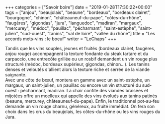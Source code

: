 +++
categories = ["Savoir boire"]
date = "2019-01-28T17:30:22+00:00"
tags = ["anjou", "beaujolais", "beaune", "bordeaux", "bordeaux clairet", "bourgogne", "chinon", "châteauneuf-du-pape", "côtes-du-rhône", "faugères", "gigondas", "jura", "languedoc", "madiran", "margaux", "mercurey", "médoc", "pauillac", "pécharmant", "saint-estèphe", "saint-julien", "sud-ouest", "tanins", "val de loire", "vallée du rhône"] 
title = "Les accords mets-vins : le boeuf"
writer = "LeChaps"
+++

Tandis que les vins souples, jeunes et fruités (bordeaux clairet, faugères, anjou rouge) accompagnent la texture fondante du steak tartare et du carpaccio, une entrecôte grillée ou un rosbif demandent un vin rouge plus structuré (médoc, bordeaux supérieur, gigondas, chinon…). Les tanins denses et veloutés s'allient alors la texture riche et serrée de la viande saignante.  
Avec une côte de bœuf, montera en gamme avec un saint-estèphe, un margaux, un saint-julien, un pauillac ou encore un vin structuré du sud-ouest : pécharmant, madiran. La chair confite des viandes braisées et mijotées offre un moelleux qui appelle des vins évolués aux tanins patinés (beaune, mercurey, châteauneuf-du-pape). Enfin, le traditionnel pot-au-feu demande un vin rouge charnu, généreux, au fruité immédiat. On fera son choix dans les crus du beaujolais, les côtes-du-rhône ou les vins rouges du Jura.
